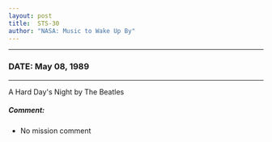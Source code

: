 ```yaml
---
layout: post
title:  STS-30
author: "NASA: Music to Wake Up By"
---
```


----
### DATE: May 08, 1989
----
A Hard Day's Night by The Beatles

##### Comment:
* No mission comment
